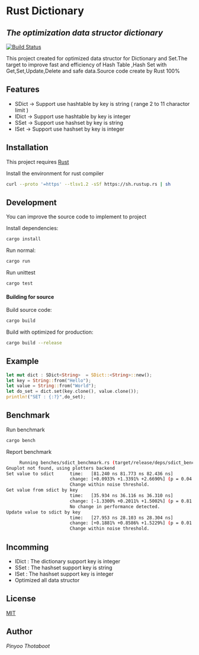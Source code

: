 # Rust Dictionary
## _The optimization data structor dictionary_

[![Build Status](https://travis-ci.org/joemccann/dillinger.svg?branch=master)](https://travis-ci.org/joemccann/dillinger)

This project created for optimized data structor for Dictionary and Set.The target to improve fast and efficiency of Hash Table ,Hash Set with Get,Set,Update,Delete and safe data.Source code create by Rust 100%

## Features

- SDict -> Support use hashtable by key is string ( range 2 to 11 charactor limit )
- IDict -> Support use hashtable by key is integer
- SSet  -> Support use hashset by key is string
- ISet  -> Support use hashset by key is integer

## Installation

This project requires [Rust](https://www.rust-lang.org/tools/install)

Install the environment for rust compiler

```sh
curl --proto '=https' --tlsv1.2 -sSf https://sh.rustup.rs | sh
```

## Development

You can improve the source code to implement to project 

Install dependencies:

```sh
cargo install
```

Run normal:

```sh
cargo run
```

Run unittest

```sh
cargo test
```

#### Building for source

Build source code:

```sh
cargo build
```

Build with optimized for production:

```sh
cargo build --release
```

## Example

```rs
let mut dict : SDict<String>  = SDict::<String>::new();
let key = String::from("Hello");
let value = String::from("World");
let do_set = dict.set(key.clone(), value.clone());
println!("SET : {:?}",do_set);
```

## Benchmark

Run benchmark

```sh
cargo bench
```

Report benchmark

```sh
     Running benches/sdict_benchmark.rs (target/release/deps/sdict_benchmark-5e6c98c21226ae3f)
Gnuplot not found, using plotters backend
Set value to sdict      time:   [81.240 ns 81.773 ns 82.436 ns]
                        change: [+0.0933% +1.3391% +2.6690%] (p = 0.04 < 0.05)
                        Change within noise threshold.
Get value from sdict by key
                        time:   [35.934 ns 36.116 ns 36.310 ns]
                        change: [-1.3300% +0.2011% +1.5002%] (p = 0.81 > 0.05)
                        No change in performance detected.
Update value to sdict by key
                        time:   [27.953 ns 28.103 ns 28.304 ns]
                        change: [+0.1881% +0.8586% +1.5229%] (p = 0.01 < 0.05)
                        Change within noise threshold.
```

## Incomming

- IDict : The dictionary support key is integer
- SSet  : The hashset support key is string
- ISet  : The hashset support key is integer
- Optimized all data structor

## License

[MIT](https://github.com/pinyoothotaboot/dictionary/blob/main/LICENSE)

## Author
_Pinyoo Thotaboot_
